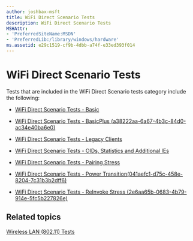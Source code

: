 ```yaml
---
author: joshbax-msft
title: WiFi Direct Scenario Tests
description: WiFi Direct Scenario Tests
MSHAttr:
- 'PreferredSiteName:MSDN'
- 'PreferredLib:/library/windows/hardware'
ms.assetid: e29c1519-cf9b-4dbb-a74f-e33ed393f014
---
```


# WiFi Direct Scenario Tests


Tests that are included in the WiFi Direct Scenario tests category include the following:

-   [WiFi Direct Scenario Tests - Basic](wifi-direct-scenario-tests---basica63d6364-68d3-4983-a93d-b11708b584d9.md)

-   [WiFi Direct Scenario Tests - BasicPlus (a38222aa-6a67-4b3c-84d0-ac34e40ba6e0)](wifi-direct-scenario-tests---basicplus--a38222aa-6a67-4b3c-84d0-ac34e40ba6e0-.md)

-   [WiFi Direct Scenario Tests - Legacy Clients](wifi-direct-scenario-tests---legacy-clientscb976100-edd7-4eb6-a030-088280fe92ca.md)

-   [WiFi Direct Scenario Tests - OIDs, Statistics and Additional IEs](wifi-direct-scenario-tests---oids-statistics-and-additional-ies.md)

-   [WiFi Direct Scenario Tests - Pairing Stress](wifi-direct-scenario-tests---pairing-stress-9512c6a1-b3a9-47b6-add7-e43389fbcbcb.md)

-   [WiFi Direct Scenario Tests - Power Transition(041aefc1-d75c-458e-8204-7c31b3b2dff6)](wifi-direct-scenario-tests---power-transition-041aefc1-d75c-458e-8204-7c31b3b2dff6-.md)

-   [WiFi Direct Scenario Tests - ReInvoke Stress (2e6aa65b-0683-4b79-914e-5fc5b227826e)](wifi-direct-scenario-tests---reinvoke-stress--2e6aa65b-0683-4b79-914e-5fc5b227826e-.md)

## Related topics


[Wireless LAN (802.11) Tests](wireless-lan--80211--tests.md)

 

 







